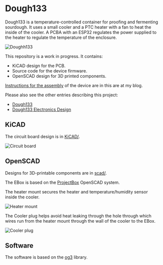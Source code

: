 # Dough133

Dough133 is a temperature-controlled container for proofing and fermenting sourdough. It uses a small cooler and a PTC heater with a fan to heat the inside of the cooler. A PCBA with an ESP32 regulates the power supplied to the heater to regulate the temperature of the enclosure.

![Doughh133](cooler-ebox-scaled-1400x1187.webp)

This repository is a work in progress.  It contains:
- KiCAD design for the PCB.
- Source code for the device firmware.
- OpenSCAD design for 3D printed components.

[Instructions for the assembly](https://selectiveappeal.org/posts/dough133-assembly/) of the device are in this are at my blog.

Please also see the other entries describing this project:
- [Dough133](https://selectiveappeal.org/posts/dough133/)
- [Dough133 Electronics Design](https://selectiveappeal.org/posts/dough133-electronics/)

## KiCAD

The circuit board design is in [KiCAD/](KiCAD/).

![Circuit board](Dough133-PCB-components-1400x1050.webp)


## OpenSCAD

Designs for 3D-printable components are in [scad/](scad/).

The EBox is based on the [ProjectBox](https://github.com/chl33/ProjectBox) OpenSCAD system.

The heater mount secures the heater and temperature/humidity sensor inside the cooler.

![Heater mount](heater-holder2-1400x1203.webp)

The Cooler plug helps avoid heat leaking through the hole through which wires run from the heater mount through the wall of the cooler to the EBox.

![Cooler plug](cooler-plug-1400x858.webp)


## Software

The software is based on the [og3](https://github.com/chl33/og3) library.
